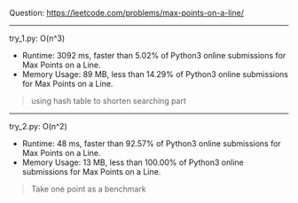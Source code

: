 Question: https://leetcode.com/problems/max-points-on-a-line/

---

try_1.py: O(n^3)
* Runtime: 3092 ms, faster than 5.02% of Python3 online submissions for Max Points on a Line.
* Memory Usage: 89 MB, less than 14.29% of Python3 online submissions for Max Points on a Line.

> using hash table to shorten searching part

---

try_2.py: O(n^2)
* Runtime: 48 ms, faster than 92.57% of Python3 online submissions for Max Points on a Line.
* Memory Usage: 13 MB, less than 100.00% of Python3 online submissions for Max Points on a Line.

> Take one point as a benchmark

